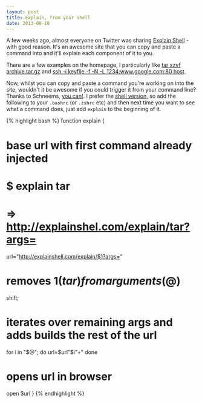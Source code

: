 ```yaml
---
layout: post
title: Explain, from your shell
date: 2013-09-18
---
```


A few weeks ago, almost everyone on Twitter was sharing [Explain Shell](http://explainshell.com/) - with good reason. It's an awesome site that you can copy and paste a command into and it'll explain each component of it to you.

There are a few examples on the homepage, I particularly like  [tar xzvf archive.tar.gz](http://explainshell.com/explain/tar?args=xzvf+archive.tar.gz) and [ssh  -i keyfile -f -N -L 1234:www.google.com:80 host](http://explainshell.com/explain/ssh?args=-i+keyfile+-f+-N+-L+1234%3Awww.google.com%3A80+host).

Now, whilst you can copy and paste a command you're working on into the site, wouldn't it be awesome if you could trigger it from your command line? Thanks to Schneems, [you can!](http://schneems.com/post/61514247453/explain-shell-from-your-shell). I prefer the [shell version](https://github.com/schneems/explain_shell#without-rubygems), so add the following to your `.bashrc` (or `.zshrc` etc) and then next time you want to see what a command does, just add `explain` to the beginning of it.

{% highlight bash %}
function explain {
  # base url with first command already injected
  # $ explain tar
  #   => http://explainshel.com/explain/tar?args=
  url="http://explainshell.com/explain/$1?args="

  # removes $1 (tar) from arguments ($@)
  shift;

  # iterates over remaining args and adds builds the rest of the url
  for i in "$@"; do
    url=$url"$i"+"
  done

  # opens url in browser
  open $url
}
{% endhighlight %}
